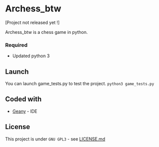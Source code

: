 # Archess_btw

\[Project not released yet !]

Archess_btw is a chess game in python.

### Required

- Updated python 3

## Launch

You can launch game_tests.py to test the project.
    `python3 game_tests.py`

## Coded with

* [Geany](http://geany.org) - IDE

## License

This project is under ``GNU GPL3`` - see [LICENSE.md](LICENSE.md)
